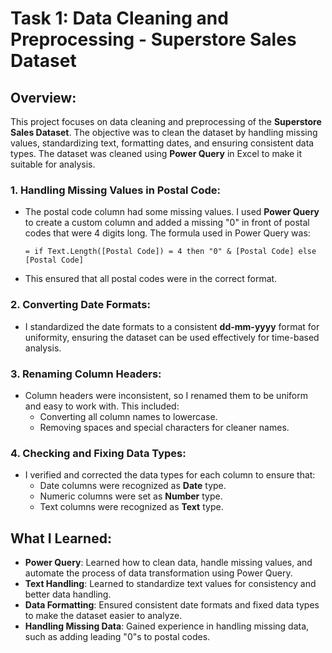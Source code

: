 # Task 1: Data Cleaning and Preprocessing - Superstore Sales Dataset

## Overview:
This project focuses on data cleaning and preprocessing of the **Superstore Sales Dataset**. The objective was to clean the dataset by handling missing values, standardizing text, formatting dates, and ensuring consistent data types. The dataset was cleaned using **Power Query** in Excel to make it suitable for analysis.

### 1. **Handling Missing Values in Postal Code**:
   - The postal code column had some missing values. I used **Power Query** to create a custom column and added a missing "0" in front of postal codes that were 4 digits long. The formula used in Power Query was:
     ```powerquery
     = if Text.Length([Postal Code]) = 4 then "0" & [Postal Code] else [Postal Code]
     ```
   - This ensured that all postal codes were in the correct format.

### 2. **Converting Date Formats**:
   - I standardized the date formats to a consistent **dd-mm-yyyy** format for uniformity, ensuring the dataset can be used effectively for time-based analysis.

### 3. **Renaming Column Headers**:
   - Column headers were inconsistent, so I renamed them to be uniform and easy to work with. This included:
     - Converting all column names to lowercase.
     - Removing spaces and special characters for cleaner names.

### 4. **Checking and Fixing Data Types**:
   - I verified and corrected the data types for each column to ensure that:
     - Date columns were recognized as **Date** type.
     - Numeric columns were set as **Number** type.
     - Text columns were recognized as **Text** type.

## What I Learned:
   - **Power Query**: Learned how to clean data, handle missing values, and automate the process of data transformation using Power Query.
   - **Text Handling**: Learned to standardize text values for consistency and better data handling.
   - **Data Formatting**: Ensured consistent date formats and fixed data types to make the dataset easier to analyze.
   - **Handling Missing Data**: Gained experience in handling missing data, such as adding leading "0"s to postal codes.
